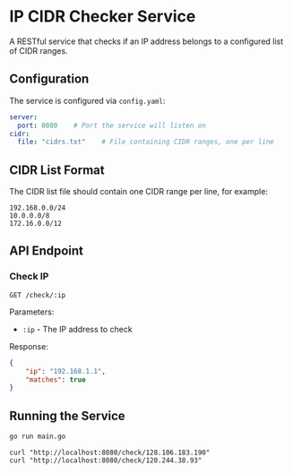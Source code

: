 # IP CIDR Checker Service

A RESTful service that checks if an IP address belongs to a configured list of CIDR ranges.

## Configuration

The service is configured via `config.yaml`:

```yaml
server:
  port: 8080    # Port the service will listen on
cidr:
  file: "cidrs.txt"    # File containing CIDR ranges, one per line
```

## CIDR List Format

The CIDR list file should contain one CIDR range per line, for example:

```
192.168.0.0/24
10.0.0.0/8
172.16.0.0/12
```

## API Endpoint

### Check IP

```
GET /check/:ip
```

Parameters:
- `:ip` - The IP address to check

Response:
```json
{
    "ip": "192.168.1.1",
    "matches": true
}
```

## Running the Service

```bash
go run main.go
```

```shell
curl "http://localhost:8080/check/128.106.183.190"
curl "http://localhost:8080/check/120.244.38.93"
```
